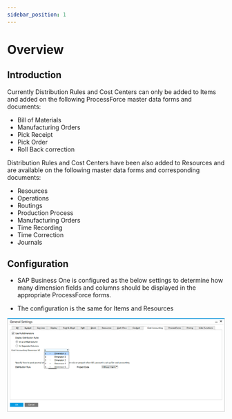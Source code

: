 ```yaml
---
sidebar_position: 1
---
```


# Overview

## Introduction

Currently Distribution Rules and Cost Centers can only be added to Items and added on the following ProcessForce master data forms and documents:

- Bill of Materials
- Manufacturing Orders
- Pick Receipt
- Pick Order
- Roll Back correction

Distribution Rules and Cost Centers have been also added to Resources and are available on the following master data forms and corresponding documents:

- Resources
- Operations
- Routings
- Production Process
- Manufacturing Orders
- Time Recording
- Time Correction
- Journals

## Configuration

- SAP Business One is configured as the below settings to determine how many dimension fields and columns should be displayed in the appropriate ProcessForce forms.

- The configuration is the same for Items and Resources

![Configuration](./media/overview/general-settings-dimension.png)
